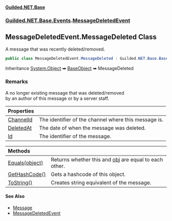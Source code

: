 
#### [Guilded.NET.Base](Guilded_NET_Base 'Guilded_NET_Base')
### [Guilded.NET.Base.Events](Guilded_NET_Base#Guilded_NET_Base_Events 'Guilded.NET.Base.Events').[MessageDeletedEvent](MessageDeletedEvent 'Guilded.NET.Base.Events.MessageDeletedEvent')
## MessageDeletedEvent.MessageDeleted Class
A message that was recently deleted/removed.  
```csharp
public class MessageDeletedEvent.MessageDeleted : Guilded.NET.Base.BaseObject
```

Inheritance [System.Object](https://docs.microsoft.com/en-us/dotnet/api/System.Object 'System.Object') &#x27A1; [BaseObject](BaseObject 'Guilded.NET.Base.BaseObject') &#x27A1; MessageDeleted  
### Remarks
A no longer existing message that was deleted/removed  
by an author of this message or by a server staff.

| Properties | |
| :--- | :--- |
| [ChannelId](MessageDeletedEvent_MessageDeleted_ChannelId 'Guilded.NET.Base.Events.MessageDeletedEvent.MessageDeleted.ChannelId') | The identifier of the channel where this message is.<br/> |
| [DeletedAt](MessageDeletedEvent_MessageDeleted_DeletedAt 'Guilded.NET.Base.Events.MessageDeletedEvent.MessageDeleted.DeletedAt') | The date of when the message was deleted.<br/> |
| [Id](MessageDeletedEvent_MessageDeleted_Id 'Guilded.NET.Base.Events.MessageDeletedEvent.MessageDeleted.Id') | The identifier of the message.<br/> |

| Methods | |
| :--- | :--- |
| [Equals(object)](MessageDeletedEvent_MessageDeleted_Equals(object) 'Guilded.NET.Base.Events.MessageDeletedEvent.MessageDeleted.Equals(object)') | Returns whether this and [obj](MessageDeletedEvent_MessageDeleted_Equals(object)#Guilded_NET_Base_Events_MessageDeletedEvent_MessageDeleted_Equals(object)_obj 'Guilded.NET.Base.Events.MessageDeletedEvent.MessageDeleted.Equals(object).obj') are equal to each other.<br/> |
| [GetHashCode()](MessageDeletedEvent_MessageDeleted_GetHashCode() 'Guilded.NET.Base.Events.MessageDeletedEvent.MessageDeleted.GetHashCode()') | Gets a hashcode of this object.<br/> |
| [ToString()](MessageDeletedEvent_MessageDeleted_ToString() 'Guilded.NET.Base.Events.MessageDeletedEvent.MessageDeleted.ToString()') | Creates string equivalent of the message.<br/> |

#### See Also
- [Message](Message 'Guilded.NET.Base.Content.Message')
- [MessageDeletedEvent](MessageDeletedEvent 'Guilded.NET.Base.Events.MessageDeletedEvent')
